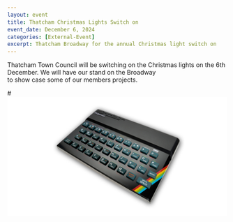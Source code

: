 ```yaml
---
layout: event
title: Thatcham Christmas Lights Switch on
event_date: December 6, 2024
categories: [External-Event]
excerpt: Thatcham Broadway for the annual Christmas light switch on 
---
```


Thatcham Town Council will be switching on the Christmas lights on the 6th December. We will have our stand on the Broadway  
to show case some of our members projects.  

#![](/images/sinclair-zx-spectrum.png)
